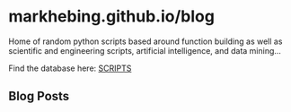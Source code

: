 # markhebing.github.io/blog

Home of random python scripts based around function building as well as scientific and engineering scripts, artificial intelligence, and data mining...

Find the database here: [SCRIPTS](https://github.com/markhebing/python-scripts)

## Blog Posts

